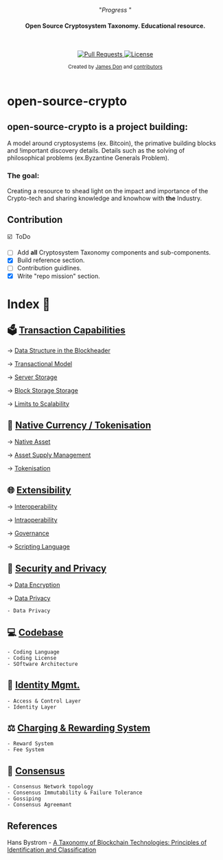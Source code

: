 <p align="center">"<i>Progress </i>"</p>

<h4 align="center">Open Source Cryptosystem Taxonomy. Educational resource.</h4>

<br>

<p align="center">
<a href="https://github.com/JamestheDon/open-source-crypto/pulls">
<img src="https://img.shields.io/badge/PRs-welcome-brightgreen.svg?longCache=true" alt="Pull Requests">
</a>
<a href="http://www.gnu.org/licenses/">
<img src="https://img.shields.io/badge/License-GNU-blue.svg?longCache=true" alt="License">
</a>
</p>

<div align="center">
<sub>Created by
<a href="https://twitter.com/trimstray">James Don</a> and
<a href="https://github.com/trimstray/the-book-of-secret-knowledge/graphs/contributors">contributors</a>
</div>

<br>

# open-source-crypto

## open-source-crypto is a project building:

A model around cryptosystems (ex. Bitcoin), the primative building blocks and !important discovery details. Details such as the solving of philosophical problems (ex.Byzantine Generals Problem).

### The goal:

Creating a resource to shead light on the impact and importance of the Crypto-tech and sharing knowledge and knowhow with **the** Industry.

## Contribution

:ballot_box_with_check: &nbsp;ToDo

- [ ] Add **all** Cryptosystem Taxonomy components and sub-components.
- [x] Build reference section.
- [ ] Contribution guidlines.
- [x] Write "repo mission" section.

# Index :open_file_folder:

## :ballot_box: **[Transaction Capabilities](https://github.com/JamestheDon/open-source-crypto/tree/master/Transaction-Capabilities)**

→ [Data Structure in the Blockheader](https://github.com/JamestheDon/open-source-crypto/tree/master/Transaction-Capabilities/Data-Structure-In-Blockheader)

→ [Transactional Model](https://github.com/JamestheDon/open-source-crypto/tree/master/Transaction-Capabilities/Transactional-Model)

→ [Server Storage](https://github.com/JamestheDon/open-source-crypto/tree/master/Transaction-Capabilities/Server-Storage)

→ [Block Storage Storage](https://github.com/JamestheDon/open-source-crypto/tree/master/Transaction-Capabilities/Block-Storage-Storage)

→ [Limits to Scalability](https://github.com/JamestheDon/open-source-crypto/tree/master/Transaction-Capabilities/Limits-to-Scalability)

## :currency_exchange: **[Native Currency / Tokenisation](README.md)**

→ [Native Asset](https://github.com/JamestheDon/open-source-crypto/tree/master/Native-Currency-Tokenisation/Native-Asset)

→ [Asset Supply Management](https://github.com/JamestheDon/open-source-crypto/tree/master/Native-Currency-Tokenisation/Asset-Supply-Mgmt)

→ [Tokenisation](https://github.com/JamestheDon/open-source-crypto/tree/master/Native-Currency-Tokenisation/Tokenisation)

## :globe_with_meridians: **[Extensibility](README.md)**

→ [Interoperability](https://github.com/JamestheDon/open-source-crypto/tree/master/Extensibility/Interoperability)

→ [Intraoperability](https://github.com/JamestheDon/open-source-crypto/tree/master/Extensibility/Intraoperability)

→ [Governance](https://github.com/JamestheDon/open-source-crypto/tree/master/Extensibility/Governance)

→ [Scripting Language](https://github.com/JamestheDon/open-source-crypto/tree/master/Extensibility/Scripting-Language)

## :closed_lock_with_key: **[Security and Privacy]()**

→ [Data Encryption](https://github.com/JamestheDon/open-source-crypto/tree/master/Security-And_Privacy/Data-Encryption)

→ [Data Privacy](https://github.com/JamestheDon/open-source-crypto/tree/master/Security-And_Privacy/Data-Privacy)

    - Data Privacy

## :computer: **[Codebase](README.md)**

    - Coding Language
    - Coding License
    - SOftware Architecture

## :busts_in_silhouette: **[Identity Mgmt.](README.md)**

    - Access & Control Layer
    - Identity Layer

## :balance_scale: **[Charging & Rewarding System](README.md)**

    - Reward System
    - Fee System

## :handshake: **[Consensus](README.md)**

    - Consensus Network topology
    - Consensus Immutability & Failure Tolerance
    - Gossiping
    - Consensus Agreemant

## References

Hans Bystrom - [A Taxonomy of Blockchain Technologies: Principles of Identification and Classification](http://ledger.pitt.edu/ojs/index.php/ledger/article/view/100)
